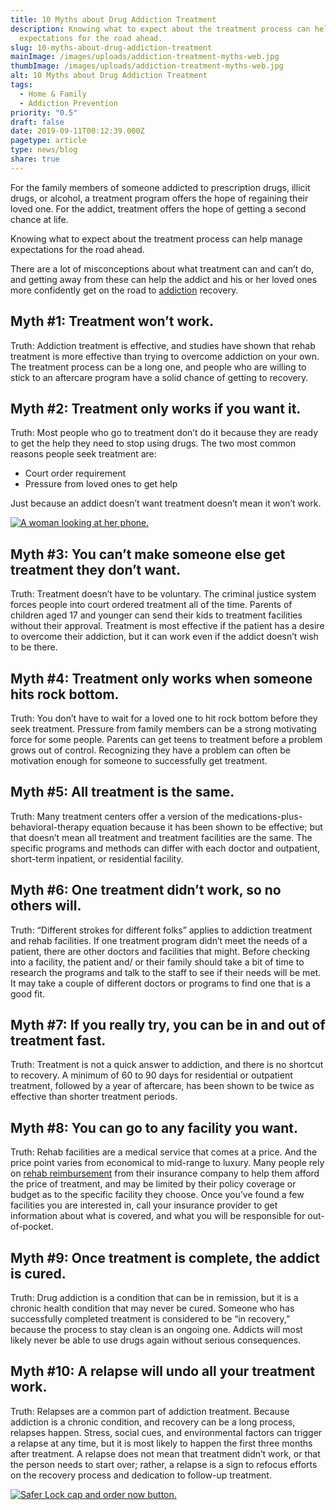 ```yaml
---
title: 10 Myths about Drug Addiction Treatment
description: Knowing what to expect about the treatment process can help manage
  expectations for the road ahead.
slug: 10-myths-about-drug-addiction-treatment
mainImage: /images/uploads/addiction-treatment-myths-web.jpg
thumbImage: /images/uploads/addiction-treatment-myths-web.jpg
alt: 10 Myths about Drug Addiction Treatment
tags:
  - Home & Family
  - Addiction Prevention
priority: "0.5"
draft: false
date: 2019-09-11T00:12:39.000Z
pagetype: article
type: news/blog
share: true
---
```

For the family members of someone addicted to prescription drugs, illicit drugs, or alcohol, a treatment program offers the hope of regaining their loved one. For the addict, treatment offers the hope of getting a second chance at life.

Knowing what to expect about the treatment process can help manage expectations for the road ahead.

There are a lot of misconceptions about what treatment can and can’t do, and getting away from these can help the addict and his or her loved ones more confidently get on the road to [addiction](/news/blog/why-locking-medication-storage-wont-stop-an-addict) recovery.

## Myth #1: Treatment won’t work.

Truth: Addiction treatment is effective, and studies have shown that rehab treatment is more effective than trying to overcome addiction on your own. The treatment process can be a long one, and people who are willing to stick to an aftercare program have a solid chance of getting to recovery.

## Myth #2: Treatment only works if you want it.

Truth: Most people who go to treatment don’t do it because they are ready to get the help they need to stop using drugs. The two most common reasons people seek treatment are:

* Court order requirement
* Pressure from loved ones to get help

Just because an addict doesn’t want treatment doesn’t mean it won’t work.

[![A woman looking at her phone.](/images/uploads/rxguardian-well-rx-graphic.jpg "Save up to 80 percent on prescription drugs.")](https://www.wellrx.com/rx-discount-card/enroll/?invitecode=SaferLock%20&utm_source=SaferLock%20&utm_medium=affiliate&utm_campaign=%3cblogs%3E "WellRx Link")

## Myth #3: You can’t make someone else get treatment they don’t want.

Truth: Treatment doesn’t have to be voluntary. The criminal justice system forces people into court ordered treatment all of the time. Parents of children aged 17 and younger can send their kids to treatment facilities without their approval. Treatment is most effective if the patient has a desire to overcome their addiction, but it can work even if the addict doesn’t wish to be there.

## Myth #4: Treatment only works when someone hits rock bottom.

Truth: You don’t have to wait for a loved one to hit rock bottom before they seek treatment. Pressure from family members can be a strong motivating force for some people. Parents can get teens to treatment before a problem grows out of control. Recognizing they have a problem can often be motivation enough for someone to successfully get treatment.

## Myth #5: All treatment is the same.

Truth: Many treatment centers offer a version of the medications-plus-behavioral-therapy equation because it has been shown to be effective; but that doesn’t mean all treatment and treatment facilities are the same. The specific programs and methods can differ with each doctor and outpatient, short-term inpatient, or residential facility.

## Myth #6: One treatment didn’t work, so no others will.

Truth: “Different strokes for different folks” applies to addiction treatment and rehab facilities. If one treatment program didn’t meet the needs of a patient, there are other doctors and facilities that might. Before checking into a facility, the patient and/ or their family should take a bit of time to research the programs and talk to the staff to see if their needs will be met. It may take a couple of different doctors or programs to find one that is a good fit.

## Myth #7: If you really try, you can be in and out of treatment fast.

Truth: Treatment is not a quick answer to addiction, and there is no shortcut to recovery. A minimum of 60 to 90 days for residential or outpatient treatment, followed by a year of aftercare, has been shown to be twice as effective than shorter treatment periods.

## Myth #8: You can go to any facility you want.

Truth: Rehab facilities are a medical service that comes at a price. And the price point varies from economical to mid-range to luxury. Many people rely on [rehab reimbursement](/news/blog/why-locking-medication-storage-wont-stop-an-addict) from their insurance company to help them afford the price of treatment, and may be limited by their policy coverage or budget as to the specific facility they choose. Once you’ve found a few facilities you are interested in, call your insurance provider to get information about what is covered, and what you will be responsible for out-of-pocket.

## Myth #9: Once treatment is complete, the addict is cured.

Truth: Drug addiction is a condition that can be in remission, but it is a chronic health condition that may never be cured. Someone who has successfully completed treatment is considered to be “in recovery,” because the process to stay clean is an ongoing one. Addicts will most likely never be able to use drugs again without serious consequences.

## Myth #10: A relapse will undo all your treatment work.

Truth: Relapses are a common part of addiction treatment. Because addiction is a chronic condition, and recovery can be a long process, relapses happen. Stress, social cues, and environmental factors can trigger a relapse at any time, but it is most likely to happen the first three months after treatment. A relapse does not mean that treatment didn’t work, or that the person needs to start over; rather, a relapse is a sign to refocus efforts on the recovery process and dedication to follow-up treatment.

[![Safer Lock cap and order now button.](/images/uploads/safer-cta.png "Better safe than sorry. Lock up your meds.")](https://shop.rxguardian.com/products/safer-lock "Safer Lock Product Link")